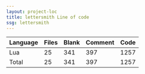 ```yaml
---
layout: project-loc
title: lettersmith Line of code
ssg: lettersmith
---
```

<div class="table-responsive">
<table class="table">
<thead><tr>
<th>Language</th>
<th>Files</th>
<th>Blank</th>
<th>Comment</th>
<th>Code</th>
</tr></thead><tbody>
<tr><td>Lua</td><td> 25</td><td> 341</td><td> 397</td><td> 1257</td></tr>
<tr><td>Total</td><td>25</td><td>341</td><td>397</td><td>1257</td></tr>
</tbody></table></div>

